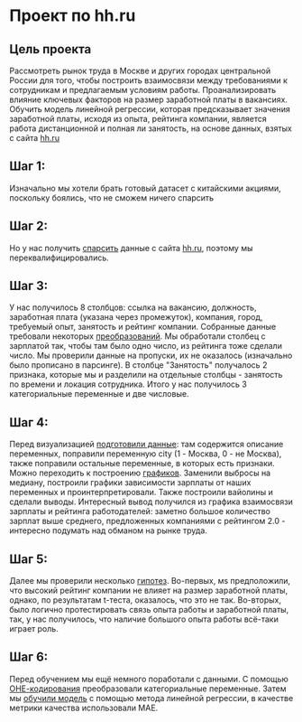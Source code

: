 # Проект по hh.ru

## Цель проекта
Рассмотреть рынок труда в Москве и других городах центральной России для того, чтобы построить взаимосвязи между требованиями к сотрудникам и предлагаемым условиям работы. Проанализировать влияние ключевых факторов на размер заработной платы в вакансиях. Обучить модель линейной регрессии, которая предсказывает значения заработной платы, исходя из опыта, рейтинга компании, является работа дистанционной и полная ли занятость, на основе данных, взятых с сайта [hh.ru](https://hh.ru)

## Шаг 1:
Изначально мы хотели брать готовый датасет с китайскими акциями, поскольку боялись, что не сможем ничего спарсить

## Шаг 2:
Но у нас получить [спарсить](https://github.com/knastas1a/project/blob/main/1.parsing/1.0_hh_parsing.ipynb) данные с сайта [hh.ru](https://hh.ru), поэтому мы переквалифицировались. 

## Шаг 3:
У нас получилось 8 столбцов: ссылка на вакансию, должность, заработная плата (указана через промежуток), компания, город, требуемый опыт, занятость и рейтинг компании. Собранные данные требовали некоторых [преобразований](https://github.com/knastas1a/project/blob/main/2.EDA/2.0_EDA.ipynb). Мы обработали столбец с зарплатой  так, чтобы там было одно число, из рейтинга тоже сделали число. Мы проверили данные на пропуски, их не оказалось (изначально было прописано в парсинге). В столбце "Занятость" получалось 2 признака, которые мы и разделили на отдельные столбцы - занятость по времени и локация сотрудника. Итого у нас получилось 3 категориальные переменные и две числовые. 

## Шаг 4:
Перед визуализацией [подготовили данные](https://github.com/knastas1a/project/3.visualisation/3.0_prep_for_visualisation.ipynb): там содержится описание переменных, поправили переменную city (1 - Москва, 0 - не Москва), также поправили остальные переменные, в которых есть признаки. Можно переходить к построению [графиков](https://github.com/knastas1a/project/3.visualisation/3.1_plots&thoughts.ipynb). Заменили выбросы на медиану, построили графики зависимости зарплаты от наших переменных и проинтерпретировали. Также построили вайолины и сделали выводы. Интересный вывод получился из графика взаимосвязи зарплаты и рейтинга работодателей: заметно большое количество зарплат выше среднего, предложенных компаниями с рейтингом 2.0 - интересно подумать над обманом на рынке труда.

## Шаг 5:
Далее мы проверили несколько [гипотез](https://github.com/knastas1a/project/blob/main/4.hypotheses/4.0_hypotheses.ipynb). Во-первых, мs предположили, что высокий рейтинг компании не влияет на размер заработной платы, однако, по результатам t-теста, оказалось, что это не так. Во-вторых, было логично протестировать связь опыта работы и заработной платы, так, у нас получилось, что наличие большого опыта работы всё-таки играет роль.

## Шаг 6:
Перед обучением мы ещё немного поработали с  данными. С помощью [ОНЕ-кодирования](https://github.com/knastas1a/project/blob/main/5.ML/5.0_OHE.ipynb) преобразовали категориальные переменные.
Затем мы [обучили модель](https://github.com/knastas1a/project/blob/main/5.ML/5.2_ML.ipynb) c помощью метода линейной регрессии, в качестве метрики качества использовали МАЕ.


